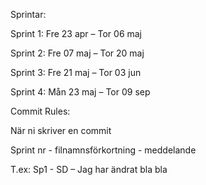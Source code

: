 Sprintar:

Sprint 1: Fre 23 apr – Tor 06 maj

Sprint 2: Fre 07 maj – Tor 20 maj

Sprint 3: Fre 21 maj – Tor 03 jun

Sprint 4: Mån 23 maj – Tor 09 sep

Commit Rules:

När ni skriver en commit

Sprint nr - filnamnsförkortning - meddelande

T.ex:                                                                 Sp1 - SD – Jag har ändrat bla bla
